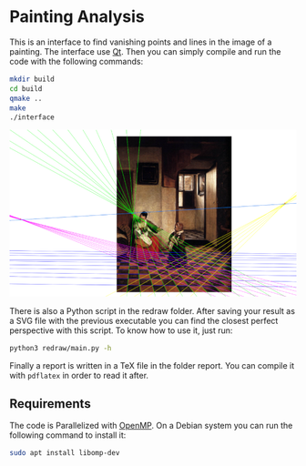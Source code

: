 # Painting Analysis

This is an interface to find vanishing points and lines in the image of a painting. The interface use [Qt](https://www.qt.io/). Then you can simply compile and run the code with the following commands:
```bash
mkdir build
cd build
qmake ..
make
./interface
```

![](report/ims/final.png)

There is also a Python script in the redraw folder. After saving your result as a SVG file with the previous executable you can find the closest perfect perspective with this script. To know how to use it, just run:
```bash
python3 redraw/main.py -h
```

Finally a report is written in a TeX file in the folder report. You can compile it with `pdflatex` in order to read it after.

## Requirements

The code is Parallelized with [OpenMP](https://www.openmp.org/). On a Debian system you can run the following command to install it:
```bash
sudo apt install libomp-dev
```